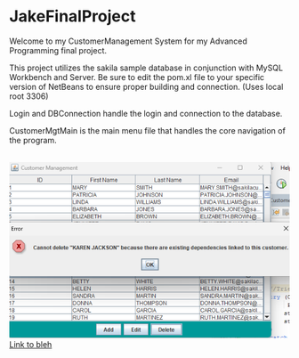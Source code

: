 # JakeFinalProject

Welcome to my CustomerManagement System for my Advanced Programming final project.

This project utilizes the sakila sample database in conjunction with MySQL Workbench and Server. Be sure to edit the pom.xl file to your specific version of NetBeans to ensure proper building and connection.
(Uses local root 3306)

Login and DBConnection handle the login and connection to the database.

CustomerMgtMain is the main menu file that handles the core navigation of the program.

<br> <img src = "ss.png"> </br>
<a href = "bleh.html">Link to bleh</a>
